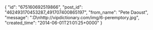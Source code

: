  {
   "id": "675160692519866",
   "post_id": "462493170453287_491707400865197",
   "from_name": "Pete Daoust",
   "message": ":D\nhttp://vipdictionary.com/img/6-peremptory.jpg",
   "created_time": "2014-06-01T21:01:25+0000"
 }
